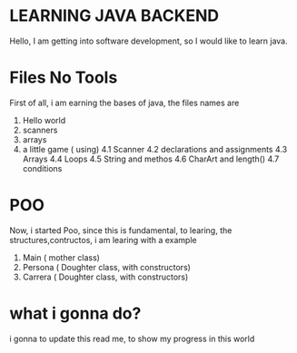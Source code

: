 # LEARNING JAVA BACKEND

Hello, I am getting into software development, so I would like to learn java. 

# Files No Tools

First of all, i am earning the bases of java, the files names are
1. Hello world
2. scanners
3. arrays
4. a little game ( using)
    4.1 Scanner
    4.2 declarations and assignments
    4.3 Arrays
    4.4 Loops
    4.5 String and methos
    4.6 CharArt and length()
    4.7 conditions
# POO

Now, i started Poo, since this is fundamental, to learing, the structures,contructos,  i am learing with a example
1. Main ( mother class)
2.  Persona ( Doughter class, with constructors)
3.  Carrera ( Doughter class, with constructors)


# what i gonna do?
i gonna to update this read me, to show my progress in this world
